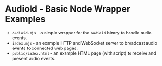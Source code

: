 # AudioId - Basic Node Wrapper Examples

* `audioid.mjs` - a simple wrapper for the `audioid` binary to handle audio events.
* `index.mjs` - an example HTTP and WebSocket server to broadcast audio events to connected web pages.
* `public/index.html` - an example HTML page (with script) to receive and present audio events.
